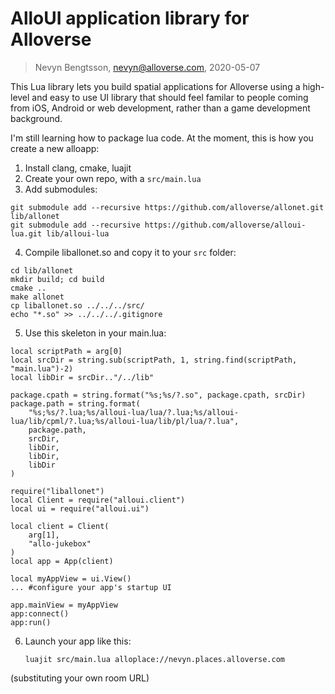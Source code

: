 # AlloUI application library for Alloverse

> Nevyn Bengtsson, nevyn@alloverse.com, 2020-05-07

This Lua library lets you build spatial applications
for Alloverse using a high-level and easy to use UI library
that should feel familar to people coming from iOS, Android
or web development, rather than a game development background.

I'm still learning how to package lua code. At the moment,
this is how you create a new alloapp:

1. Install clang, cmake, luajit
2. Create your own repo, with a `src/main.lua`
3. Add submodules:

```
git submodule add --recursive https://github.com/alloverse/allonet.git lib/allonet
git submodule add --recursive https://github.com/alloverse/alloui-lua.git lib/alloui-lua
```

4. Compile liballonet.so and copy it to your `src` folder:

```
cd lib/allonet
mkdir build; cd build
cmake ..
make allonet
cp liballonet.so ../../../src/
echo "*.so" >> ../../../.gitignore
```

5. Use this skeleton in your main.lua:

```
local scriptPath = arg[0]
local srcDir = string.sub(scriptPath, 1, string.find(scriptPath, "main.lua")-2)
local libDir = srcDir.."/../lib"

package.cpath = string.format("%s;%s/?.so", package.cpath, srcDir)
package.path = string.format(
    "%s;%s/?.lua;%s/alloui-lua/lua/?.lua;%s/alloui-lua/lib/cpml/?.lua;%s/alloui-lua/lib/pl/lua/?.lua",
    package.path,
    srcDir,
    libDir,
    libDir,
    libDir
)

require("liballonet")
local Client = require("alloui.client")
local ui = require("alloui.ui")

local client = Client(
    arg[1], 
    "allo-jukebox"
)
local app = App(client)

local myAppView = ui.View()
... #configure your app's startup UI

app.mainView = myAppView
app:connect()
app:run()
```

6. Launch your app like this: 

    `luajit src/main.lua alloplace://nevyn.places.alloverse.com`

(substituting your own room URL)